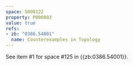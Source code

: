 ```yaml
---
space: S000122
property: P000003
value: true
refs:
- zb: "0386.54001"
  name: Counterexamples in Topology
---
```


See item #1 for space #125 in {{zb:0386.54001}}.
